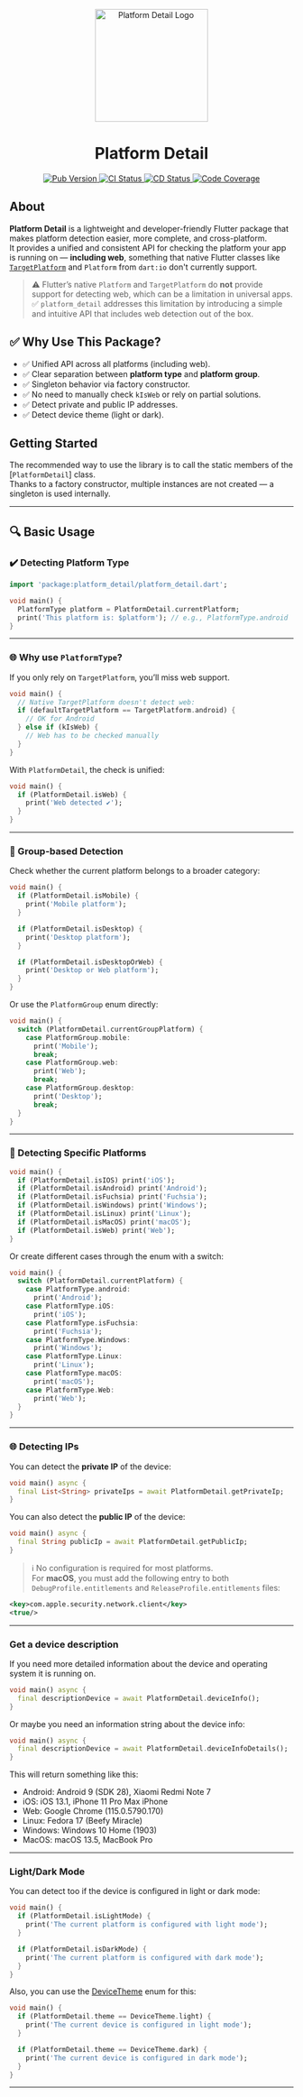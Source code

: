 <p align="center">
  <a href="https://pub.dev/packages/platform_detail">
    <img src="https://raw.githubusercontent.com/vicajilau/platform_detail/main/.github/assets/platform_detail.png" height="200" alt="Platform Detail Logo">
  </a>
  <h1 align="center">Platform Detail</h1>
</p>

<p align="center">
  <a href="https://pub.dev/packages/platform_detail">
    <img src="https://img.shields.io/pub/v/platform_detail?label=pub.dev&labelColor=333940&logo=dart" alt="Pub Version">
  </a>
  <a href="https://github.com/vicajilau/platform_detail/actions/workflows/dart_analyze_unit_test.yml">
    <img src="https://img.shields.io/github/actions/workflow/status/vicajilau/platform_detail/dart_analyze_unit_test.yml?branch=main&label=CI&labelColor=333940&logo=github" alt="CI Status">
  </a>
  <a href="https://github.com/vicajilau/platform_detail/actions/workflows/publish_pub_dev.yml">
    <img src="https://img.shields.io/github/actions/workflow/status/vicajilau/platform_detail/publish_pub_dev.yml?label=CD&labelColor=333940&logo=github" alt="CD Status">
  </a>
  <a href="https://codecov.io/gh/vicajilau/platform_detail">
    <img src="https://img.shields.io/codecov/c/github/vicajilau/platform_detail?logo=codecov&logoColor=fff&labelColor=333940" alt="Code Coverage">
  </a>
</p>

## About

**Platform Detail** is a lightweight and developer-friendly Flutter package that makes platform detection easier, more complete, and cross-platform.  
It provides a unified and consistent API for checking the platform your app is running on — **including web**, something that native Flutter classes like [`TargetPlatform`](https://api.flutter.dev/flutter/foundation/TargetPlatform.html) and `Platform` from `dart:io` don't currently support.

> ⚠️ Flutter’s native `Platform` and `TargetPlatform` do **not** provide support for detecting web, which can be a limitation in universal apps.  
> ✅ `platform_detail` addresses this limitation by introducing a simple and intuitive API that includes web detection out of the box.

## ✅ Why Use This Package?

- ✅ Unified API across all platforms (including web).
- ✅ Clear separation between **platform type** and **platform group**.
- ✅ Singleton behavior via factory constructor.
- ✅ No need to manually check `kIsWeb` or rely on partial solutions.
- ✅ Detect private and public IP addresses.
- ✅ Detect device theme (light or dark).

## Getting Started

The recommended way to use the library is to call the static members of the [`PlatformDetail`] class.  
Thanks to a factory constructor, multiple instances are not created — a singleton is used internally.

---

## 🔍 Basic Usage

### ✔️ Detecting Platform Type

```dart
import 'package:platform_detail/platform_detail.dart';

void main() {
  PlatformType platform = PlatformDetail.currentPlatform;
  print('This platform is: $platform'); // e.g., PlatformType.android
}
```

---

### 🌐 Why use `PlatformType`?

If you only rely on `TargetPlatform`, you’ll miss web support.

```dart
void main() {
  // Native TargetPlatform doesn't detect web:
  if (defaultTargetPlatform == TargetPlatform.android) {
    // OK for Android
  } else if (kIsWeb) {
    // Web has to be checked manually
  }
}
```

With `PlatformDetail`, the check is unified:

```dart
void main() {
  if (PlatformDetail.isWeb) {
    print('Web detected ✔️');
  }
}
```

---

### 🔎 Group-based Detection

Check whether the current platform belongs to a broader category:

```dart
void main() {
  if (PlatformDetail.isMobile) {
    print('Mobile platform');
  }

  if (PlatformDetail.isDesktop) {
    print('Desktop platform');
  }

  if (PlatformDetail.isDesktopOrWeb) {
    print('Desktop or Web platform');
  }
}
```

Or use the `PlatformGroup` enum directly:

```dart
void main() {
  switch (PlatformDetail.currentGroupPlatform) {
    case PlatformGroup.mobile:
      print('Mobile');
      break;
    case PlatformGroup.web:
      print('Web');
      break;
    case PlatformGroup.desktop:
      print('Desktop');
      break;
  }
}
```

---

### 🎯 Detecting Specific Platforms

```dart
void main() {
  if (PlatformDetail.isIOS) print('iOS');
  if (PlatformDetail.isAndroid) print('Android');
  if (PlatformDetail.isFuchsia) print('Fuchsia');
  if (PlatformDetail.isWindows) print('Windows');
  if (PlatformDetail.isLinux) print('Linux');
  if (PlatformDetail.isMacOS) print('macOS');
  if (PlatformDetail.isWeb) print('Web');
}
```

Or create different cases through the enum with a switch:

```dart
void main() {
  switch (PlatformDetail.currentPlatform) {
    case PlatformType.android:
      print('Android');
    case PlatformType.iOS:
      print('iOS');
    case PlatformType.isFuchsia:
      print('Fuchsia');
    case PlatformType.Windows:
      print('Windows');
    case PlatformType.Linux:
      print('Linux');
    case PlatformType.macOS:
      print('macOS');
    case PlatformType.Web:
      print('Web');
  }
}
```
---

### 🌐 Detecting IPs

You can detect the **private IP** of the device:

```dart
void main() async {
  final List<String> privateIps = await PlatformDetail.getPrivateIp;
}
```

You can also detect the **public IP** of the device:

```dart
void main() async {
  final String publicIp = await PlatformDetail.getPublicIp;
}
```

> ℹ️ No configuration is required for most platforms.  
> For **macOS**, you must add the following entry to both `DebugProfile.entitlements` and `ReleaseProfile.entitlements` files:

```xml
<key>com.apple.security.network.client</key>
<true/>
```
---

### Get a device description
If you need more detailed information about the device and operating system it is running on.
```dart
void main() async {
  final descriptionDevice = await PlatformDetail.deviceInfo();
}
```
Or maybe you need an information string about the device info:
```dart
void main() async {
  final descriptionDevice = await PlatformDetail.deviceInfoDetails();
}
```
This will return something like this:
- Android: Android 9 (SDK 28), Xiaomi Redmi Note 7
- iOS: iOS 13.1, iPhone 11 Pro Max iPhone
- Web: Google Chrome (115.0.5790.170)
- Linux: Fedora 17 (Beefy Miracle)
- Windows: Windows 10 Home (1903)
- MacOS: macOS 13.5, MacBook Pro
---

### Light/Dark Mode
You can detect too if the device is configured in light or dark mode:

```dart
void main() {
  if (PlatformDetail.isLightMode) {
    print('The current platform is configured with light mode');
  }

  if (PlatformDetail.isDarkMode) {
    print('The current platform is configured with dark mode');
  }
}
```

Also, you can use the [DeviceTheme] enum for this:

```dart
void main() {
  if (PlatformDetail.theme == DeviceTheme.light) {
    print('The current device is configured in light mode');
  }

  if (PlatformDetail.theme == DeviceTheme.dark) {
    print('The current device is configured in dark mode');
  }
}
```
---

[PlatformDetail]: https://github.com/vicajilau/platform_detail/blob/master/lib/src/platform_detail.dart
[PlatformGroup]: https://github.com/vicajilau/platform_detail/blob/master/lib/src/platform_group.dart
[DeviceTheme]: https://github.com/vicajilau/platform_detail/blob/master/lib/src/device_theme.dart
[PlatformType]: https://github.com/vicajilau/platform_detail/blob/master/lib/src/platform_type.dart